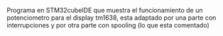 Programa en STM32cubeIDE que muestra el funcionamiento de un potenciometro para el display tm1638, esta adaptado por una parte con interrupciones y por otra parte con spooling (lo que esta comentado)
